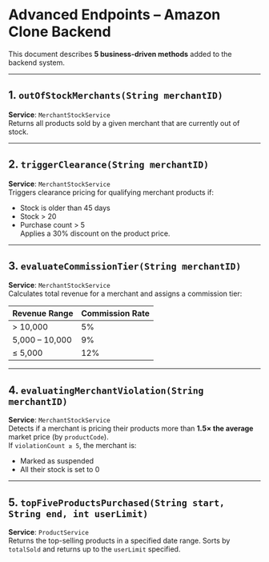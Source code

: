 #  Advanced Endpoints – Amazon Clone Backend

This document describes **5 business-driven methods** added to the backend system.

---

## 1. `outOfStockMerchants(String merchantID)`

**Service**: `MerchantStockService`  
Returns all products sold by a given merchant that are currently out of stock.

---

## 2. `triggerClearance(String merchantID)`

**Service**: `MerchantStockService`  
Triggers clearance pricing for qualifying merchant products if:
- Stock is older than 45 days
- Stock > 20
- Purchase count > 5  
  Applies a 30% discount on the product price.

---

## 3. `evaluateCommissionTier(String merchantID)`

**Service**: `MerchantStockService`  
Calculates total revenue for a merchant and assigns a commission tier:

| Revenue Range        | Commission Rate |
|----------------------|------------------|
| > 10,000             | 5%               |
| 5,000 – 10,000       | 9%               |
| ≤ 5,000              | 12%              |

---

## 4. `evaluatingMerchantViolation(String merchantID)`

**Service**: `MerchantStockService`  
Detects if a merchant is pricing their products more than **1.5× the average** market price (by `productCode`).  
If `violationCount ≥ 5`, the merchant is:
- Marked as suspended
- All their stock is set to 0

---

## 5. `topFiveProductsPurchased(String start, String end, int userLimit)`

**Service**: `ProductService`  
Returns the top-selling products in a specified date range. Sorts by `totalSold` and returns up to the `userLimit` specified.